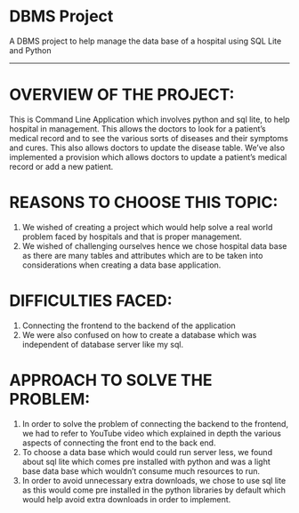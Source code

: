 # DBMS Project

A DBMS project to help manage the data base of a hospital using SQL Lite and Python

***

# OVERVIEW OF THE PROJECT:

This is Command Line Application which involves python and sql lite, to help hospital in management. This allows the doctors to look for a patient’s medical record and to see the various sorts of diseases and their symptoms and cures. This also allows doctors to update the disease table. We’ve also implemented a provision which allows doctors to update a patient’s medical record or add a new patient.

# REASONS TO CHOOSE THIS TOPIC:

1. We wished of creating a project which would help solve a real world problem faced by hospitals and that is proper management.
2. We wished of challenging ourselves hence we chose hospital data base as there are many tables and attributes which are to be taken into considerations when creating a data base application.

# DIFFICULTIES FACED:

1. Connecting the frontend to the backend of the application
2. We were also confused on how to create a database which was independent of database server like my sql.


# APPROACH TO SOLVE THE PROBLEM:

1. In order to solve the problem of connecting the backend to the frontend, we had to refer to YouTube video which explained in depth the various aspects of connecting the front end to the back end.
2. To choose a data base which would could run server less, we found about sql lite which comes pre installed with python and was a light base data base which wouldn’t consume much resources to run.
3. In order to avoid unnecessary extra downloads, we chose to use sql lite as this would come pre installed in the python libraries by default which would help avoid extra downloads in order to implement.
